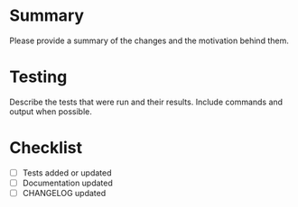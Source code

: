 # Summary

Please provide a summary of the changes and the motivation behind them.

# Testing

Describe the tests that were run and their results. Include commands and output when possible.

# Checklist
- [ ] Tests added or updated
- [ ] Documentation updated
- [ ] CHANGELOG updated
